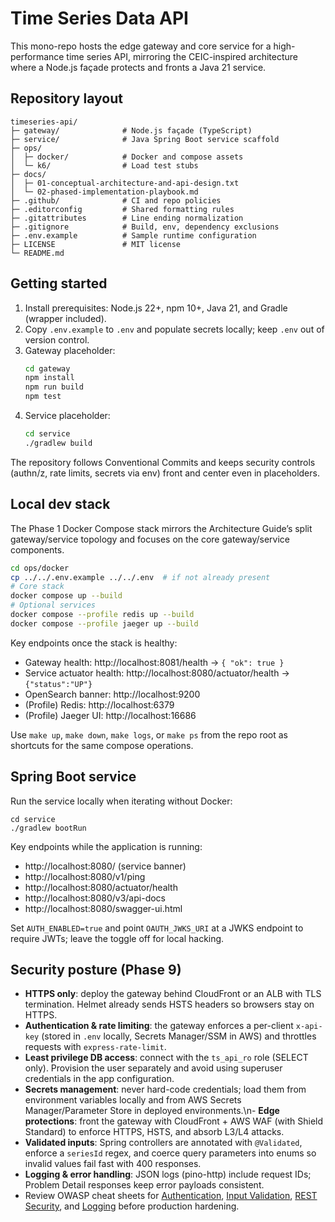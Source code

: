 # Time Series Data API

This mono-repo hosts the edge gateway and core service for a high-performance time series API, mirroring the CEIC-inspired architecture where a Node.js façade protects and fronts a Java 21 service.

## Repository layout

```
timeseries-api/
├─ gateway/              # Node.js façade (TypeScript)
├─ service/              # Java Spring Boot service scaffold
├─ ops/
│  ├─ docker/            # Docker and compose assets
│  └─ k6/                # Load test stubs
├─ docs/
│  ├─ 01-conceptual-architecture-and-api-design.txt
│  └─ 02-phased-implementation-playbook.md
├─ .github/              # CI and repo policies
├─ .editorconfig         # Shared formatting rules
├─ .gitattributes        # Line ending normalization
├─ .gitignore            # Build, env, dependency exclusions
├─ .env.example          # Sample runtime configuration
├─ LICENSE               # MIT license
└─ README.md
```

## Getting started

1. Install prerequisites: Node.js 22+, npm 10+, Java 21, and Gradle (wrapper included).
2. Copy `.env.example` to `.env` and populate secrets locally; keep `.env` out of version control.
3. Gateway placeholder:
   ```bash
   cd gateway
   npm install
   npm run build
   npm test
   ```
4. Service placeholder:
   ```bash
   cd service
   ./gradlew build
   ```

The repository follows Conventional Commits and keeps security controls (authn/z, rate limits, secrets via env) front and center even in placeholders.

## Local dev stack

The Phase 1 Docker Compose stack mirrors the Architecture Guide’s split gateway/service topology and focuses on the core gateway/service components.

```bash
cd ops/docker
cp ../../.env.example ../../.env  # if not already present
# Core stack
docker compose up --build
# Optional services
docker compose --profile redis up --build
docker compose --profile jaeger up --build
```

Key endpoints once the stack is healthy:

- Gateway health: http://localhost:8081/health → `{ "ok": true }`
- Service actuator health: http://localhost:8080/actuator/health → `{"status":"UP"}`
- OpenSearch banner: http://localhost:9200
- (Profile) Redis: http://localhost:6379
- (Profile) Jaeger UI: http://localhost:16686

Use `make up`, `make down`, `make logs`, or `make ps` from the repo root as shortcuts for the same compose operations.

## Spring Boot service

Run the service locally when iterating without Docker:

```
cd service
./gradlew bootRun
```

Key endpoints while the application is running:

- http://localhost:8080/ (service banner)
- http://localhost:8080/v1/ping
- http://localhost:8080/actuator/health
- http://localhost:8080/v3/api-docs
- http://localhost:8080/swagger-ui.html

Set `AUTH_ENABLED=true` and point `OAUTH_JWKS_URI` at a JWKS endpoint to require JWTs; leave the toggle off for local hacking.
## Security posture (Phase 9)

- **HTTPS only**: deploy the gateway behind CloudFront or an ALB with TLS termination. Helmet already sends HSTS headers so browsers stay on HTTPS.
- **Authentication & rate limiting**: the gateway enforces a per-client `x-api-key` (stored in `.env` locally, Secrets Manager/SSM in AWS) and throttles requests with `express-rate-limit`.
- **Least privilege DB access**: connect with the `ts_api_ro` role (SELECT only). Provision the user separately and avoid using superuser credentials in the app configuration.
- **Secrets management**: never hard-code credentials; load them from environment variables locally and from AWS Secrets Manager/Parameter Store in deployed environments.\n- **Edge protections**: front the gateway with CloudFront + AWS WAF (with Shield Standard) to enforce HTTPS, HSTS, and absorb L3/L4 attacks.
- **Validated inputs**: Spring controllers are annotated with `@Validated`, enforce a `seriesId` regex, and coerce query parameters into enums so invalid values fail fast with 400 responses.
- **Logging & error handling**: JSON logs (pino-http) include request IDs; Problem Detail responses keep error payloads consistent.
- Review OWASP cheat sheets for [Authentication](https://cheatsheetseries.owasp.org/cheatsheets/Authentication_Cheat_Sheet.html), [Input Validation](https://cheatsheetseries.owasp.org/cheatsheets/Input_Validation_Cheat_Sheet.html), [REST Security](https://cheatsheetseries.owasp.org/cheatsheets/REST_Security_Cheat_Sheet.html), and [Logging](https://cheatsheetseries.owasp.org/cheatsheets/Logging_Cheat_Sheet.html) before production hardening.
